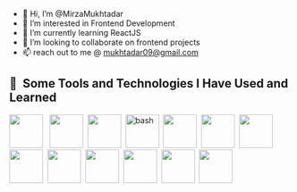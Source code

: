 - 👋 Hi, I’m @MirzaMukhtadar
- 👀 I’m interested in Frontend Development
- 🌱 I’m currently learning ReactJS
- 💞️ I’m looking to collaborate on frontend projects
- 📫 reach out to me @ mukhtadar09@gmail.com

<h2> 🚀 &nbsp;Some Tools and Technologies I Have Used and Learned</h2>
<p align="left">

<img src="https://cdn.jsdelivr.net/gh/devicons/devicon@latest/icons/html5/html5-original-wordmark.svg" width="60" height="60" /> &nbsp;
<img src="https://cdn.jsdelivr.net/gh/devicons/devicon@latest/icons/css3/css3-original-wordmark.svg"  width="60" height="60" />&nbsp;
<img src="https://cdn.jsdelivr.net/gh/devicons/devicon@latest/icons/javascript/javascript-original.svg" width="60" height="60" />&nbsp;
<img src="https://cdn.jsdelivr.net/gh/devicons/devicon@latest/icons/react/react-original.svg" alt="bash" width="60" height="60" />&nbsp;
<img src="https://cdn.jsdelivr.net/gh/devicons/devicon@latest/icons/redux/redux-original.svg" width="60" height="60" />&nbsp;
 <img src="https://cdn.jsdelivr.net/gh/devicons/devicon@latest/icons/vscode/vscode-original.svg" width="60" height="60" />&nbsp;
   <img src="https://cdn.jsdelivr.net/gh/devicons/devicon@latest/icons/github/github-original-wordmark.svg" width="60" height="60" />&nbsp;
    <img src="https://cdn.jsdelivr.net/gh/devicons/devicon@latest/icons/tailwindcss/tailwindcss-original-wordmark.svg"  width="60" height="60" />&nbsp;
     <img src="https://cdn.jsdelivr.net/gh/devicons/devicon@latest/icons/bootstrap/bootstrap-original-wordmark.svg" width="60" height="60" />&nbsp;
      <img src="https://cdn.jsdelivr.net/gh/devicons/devicon@latest/icons/sass/sass-original.svg" width="60" height="60" />&nbsp;
        <img src="https://cdn.jsdelivr.net/gh/devicons/devicon@latest/icons/nodejs/nodejs-original.svg" width="60" height="60" />&nbsp;
       <img src="https://cdn.jsdelivr.net/gh/devicons/devicon@latest/icons/mongodb/mongodb-original.svg"  width="60" height="60" />&nbsp;
        <img src="https://cdn.jsdelivr.net/gh/devicons/devicon@latest/icons/git/git-original.svg"  width="60" height="60" />
          
          
          
          
          
          
          
                              
          
</p>


<!---
MirzaMukhtadar/MirzaMukhtadar is a ✨ special ✨ repository because its `README.md` (this file) appears on your GitHub profile.
You can click the Preview link to take a look at your changes.
--->
